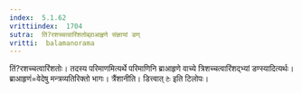 ```yaml
---
index:  5.1.62
vrittiindex:  1704
sutra:  तिं?रशच्चत्वारिंशतोब्र्राआहृणे संज्ञायां डण्
vritti:  balamanorama 
---
```


तिं?रशच्चत्वारिंशतोः। तदस्य परिमाणमित्यर्थे परिमाणिनि ब्राआहृणे वाच्ये त्रिशच्चत्वारिंशद्भ्यां डण्स्यादित्यर्थः। ब्राआहृणं=वेदेषु मन्त्रव्यतिरिक्तो भागः। त्रैंशानीति। डित्त्वात् `टेः` इति टिलोपः। 


